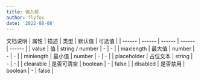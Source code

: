 ```yaml
---
title: 输入框
author: flyfox
date: '2022-08-08'
---
```


<inputs></inputs>

<sub-title>文档说明</sub-title>
|   属性   |   描述   |   类型   |   默认值   |   可选值   |
|  ------  |  ------  |  ------  |  ------  |  ------  |
|   value   |   值   |   string / number   |   -   |   -   |
|   maxlength   |   最大值   |   number   |   -   |   -   |
|   minlength   |   最小值   |   number   |   -   |   -   |
|   placeholder   |   占位文本   |   string   |   -   |   -   |
|   clearable   |   是否可清空   |   boolean   |   -   |   false   |
|   disabled   |   是否禁用	   |   boolean   |   -   |   false   |
